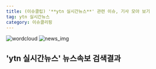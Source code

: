 ```yaml
---
title: (이슈클립) '**ytn 실시간뉴스**' 관련 이슈, 기사 모아 보기
tag: ytn 실시간뉴스
category: 이슈클리핑
---
```

![wordcloud](https://s3.ap-northeast-2.amazonaws.com/lyrics101-wordcloud/2018-09-18-1537227644.png)
![news_img](https://user-images.githubusercontent.com/42597476/44507050-1206f400-a6e4-11e8-8d98-7ffbfebb353f.png)
## **'**ytn 실시간뉴스**'** 뉴스속보 검색결과

